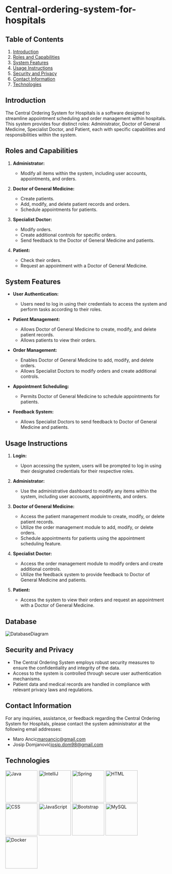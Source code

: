 # Central-ordering-system-for-hospitals


## Table of Contents
1. [Introduction](#introduction)
2. [Roles and Capabilities](#roles-and-capabilities)
3. [System Features](#system-features)
4. [Usage Instructions](#usage-instructions)
5. [Security and Privacy](#security-and-privacy)
6. [Contact Information](#contact-information)
7. [Technologies](#technologies)

## Introduction

The Central Ordering System for Hospitals is a software designed to streamline appointment scheduling and order management within hospitals. This system provides four distinct roles: Administrator, Doctor of General Medicine, Specialist Doctor, and Patient, each with specific capabilities and responsibilities within the system.

## Roles and Capabilities

1. **Administrator:**
   - Modify all items within the system, including user accounts, appointments, and orders.

2. **Doctor of General Medicine:**
   - Create patients.
   - Add, modify, and delete patient records and orders.
   - Schedule appointments for patients.

3. **Specialist Doctor:**
   - Modify orders.
   - Create additional controls for specific orders.
   - Send feedback to the Doctor of General Medicine and patients.

4. **Patient:**
   - Check their orders.
   - Request an appointment with a Doctor of General Medicine.

## System Features

- **User Authentication:**
  - Users need to log in using their credentials to access the system and perform tasks according to their roles.

- **Patient Management:**
  - Allows Doctor of General Medicine to create, modify, and delete patient records.
  - Allows patients to view their orders.

- **Order Management:**
  - Enables Doctor of General Medicine to add, modify, and delete orders.
  - Allows Specialist Doctors to modify orders and create additional controls.

- **Appointment Scheduling:**
  - Permits Doctor of General Medicine to schedule appointments for patients.

- **Feedback System:**
  - Allows Specialist Doctors to send feedback to Doctor of General Medicine and patients.

## Usage Instructions

1. **Login:**
   - Upon accessing the system, users will be prompted to log in using their designated credentials for their respective roles.

2. **Administrator:**
   - Use the administrative dashboard to modify any items within the system, including user accounts, appointments, and orders.

3. **Doctor of General Medicine:**
   - Access the patient management module to create, modify, or delete patient records.
   - Utilize the order management module to add, modify, or delete orders.
   - Schedule appointments for patients using the appointment scheduling feature.

4. **Specialist Doctor:**
   - Access the order management module to modify orders and create additional controls.
   - Utilize the feedback system to provide feedback to Doctor of General Medicine and patients.

5. **Patient:**
   - Access the system to view their orders and request an appointment with a Doctor of General Medicine.

## Database
![DatabaseDiagram](https://github.com/OSS-Java-Seminar-2023/Central-ordering-system-for-hospitals/assets/122830825/bd315f98-328c-4a9a-bc96-5bb2fd60435e)



## Security and Privacy

- The Central Ordering System employs robust security measures to ensure the confidentiality and integrity of the data.
- Access to the system is controlled through secure user authentication mechanisms.
- Patient data and medical records are handled in compliance with relevant privacy laws and regulations.

## Contact Information

For any inquiries, assistance, or feedback regarding the Central Ordering System for Hospitals, please contact the system administrator at the following email addresses:
- Maro Ancic[maroancic@gmail.com](mailto:maroancic@gmail.com)
- Josip Domjanović[josip.dom98@gmail.com](mailto:josip.dom98@gmail.com)


## Technologies
<img src="https://camo.githubusercontent.com/65b616ed4448c46e59c11345a1d49a01adc6d51f9bd6e93ee61d29573e04c597/68747470733a2f2f63646e2e6a7364656c6976722e6e65742f67682f64657669636f6e732f64657669636f6e2f69636f6e732f6a6176612f6a6176612d6f726967696e616c2d776f72646d61726b2e737667" alt="Java" width="100px"> <img src="https://camo.githubusercontent.com/f0370f3415107d0e2c7a4d6ec5b3d8f09dce89d2d7f2ff235fef39c34f47d33f/68747470733a2f2f63646e2e6a7364656c6976722e6e65742f67682f64657669636f6e732f64657669636f6e2f69636f6e732f696e74656c6c696a2f696e74656c6c696a2d6f726967696e616c2d776f72646d61726b2e737667" alt="IntelliJ" width="100px"> <img src="https://camo.githubusercontent.com/a8e2a5e36df66e1a1c36912287b4dbc5e72fa5d154ab191b7fc5c6e1f32fc8fd/68747470733a2f2f63646e2e6a7364656c6976722e6e65742f67682f64657669636f6e732f64657669636f6e2f69636f6e732f737072696e672f737072696e672d6f726967696e616c2d776f72646d61726b2e737667" alt="Spring" width="100px"> <img src="https://camo.githubusercontent.com/984b2a88651f862c502e3881c6fa5d27f077948241fe49684a0879cae28014e2/68747470733a2f2f63646e2e6a7364656c6976722e6e65742f67682f64657669636f6e732f64657669636f6e2f69636f6e732f68746d6c352f68746d6c352d6f726967696e616c2d776f72646d61726b2e737667" alt="HTML" width="100px"> <img src="https://camo.githubusercontent.com/7894f44095e8df88e2c12b0f2c91441ca66d029cf10ae3c068362bb9e68d3df9/68747470733a2f2f63646e2e6a7364656c6976722e6e65742f67682f64657669636f6e732f64657669636f6e2f69636f6e732f637373332f637373332d6f726967696e616c2d776f72646d61726b2e737667" alt="CSS" width="100px"> <img src="https://camo.githubusercontent.com/442c452cb73752bb1914ce03fce2017056d651a2099696b8594ddf5ccc74825e/68747470733a2f2f63646e2e6a7364656c6976722e6e65742f67682f64657669636f6e732f64657669636f6e2f69636f6e732f6a6176617363726970742f6a6176617363726970742d6f726967696e616c2e737667" alt="JavaScript" width="100px"> <img src="https://camo.githubusercontent.com/5ebe1fd1f097f2d102afc056f1ff23bb13d46f502b066d9cc923b6a9f17d415c/68747470733a2f2f63646e2e6a7364656c6976722e6e65742f67682f64657669636f6e732f64657669636f6e2f69636f6e732f626f6f7473747261702f626f6f7473747261702d6f726967696e616c2d776f72646d61726b2e737667" alt="Bootstrap" width="100px"> <img src="https://camo.githubusercontent.com/ad7293939c16e73991b8d60763373b710bf9e96923595e8dd90fb7dee464e9ce/68747470733a2f2f63646e2e6a7364656c6976722e6e65742f67682f64657669636f6e732f64657669636f6e2f69636f6e732f6d7973716c2f6d7973716c2d6f726967696e616c2d776f72646d61726b2e737667" alt="MySQL" width="100px"> <img src="https://camo.githubusercontent.com/fc836983ed18b80caef906c8f1593bcfd4f5c8c587f51a911b1cb4d657a9588b/68747470733a2f2f63646e2e6a7364656c6976722e6e65742f67682f64657669636f6e732f64657669636f6e2f69636f6e732f646f636b65722f646f636b65722d6f726967696e616c2d776f72646d61726b2e737667" alt="Docker" width="100px">
